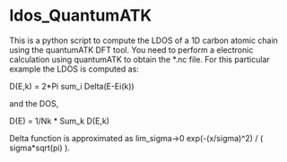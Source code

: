 # ldos_QuantumATK
This is a python script to compute the LDOS of a 1D carbon atomic chain using the quantumATK DFT tool.
You need to perform a electronic calculation using quantumATK to obtain the *.nc file.
For this particular example the LDOS is computed as:

D(E,k) = 2*Pi sum_i Delta(E-Ei(k))

and the DOS, 

D(E) = 1/Nk * Sum_k D(E,k)

Delta function is approximated as lim_sigma->0 exp(-(x/sigma)^2) / ( sigma*sqrt(pi) ).

